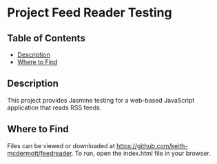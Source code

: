 # Project Feed Reader Testing

## Table of Contents

* [Description](#description)
* [Where to Find](#wheretofind)

## Description <a name="#description"></a>

This project provides Jasmine testing for a web-based JavaScript application that reads RSS feeds. 

## Where to Find <a name="#wheretofind"></a>

Files can be viewed or downloaded at https://github.com/keith-mcdermott/feedreader. To run, open the index.html file in your browser.